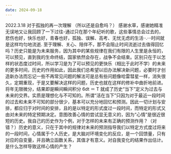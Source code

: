 ```yaml
---
date: 2024-09-18
---
```


2022.3.18 对于孤独的再一次理解 （所以还是自愈吗？） 感谢水草，感谢她精准无误地又让我回顾了一下过往-通过只在那个年纪听的歌，这些事情总会过去的，悲伤也好，快乐也好，青春也好，孤独、误解、高考、无忧无虑的生活··.···时间就是这样均匀地流逝. 至于理解、关心、陪伴不，那不会阻止时间流逝过去值得回忆吗？历史只能是为未来服务，因为其中的某些规律在我们有限的人生里是永恒的，可以预见，直到我的生命终结，国家依然会存在，战争不会结束。区别只在于以怎样的状态度过时间，所以学习是为了可以预见的更快乐（相比于此时不学）的未来的更多时间，历史的作用如此，因此我们总希望以旧办法解决新问题，必要时才创造新办法而忘记一些不再常见问题的解法可是总有些问题像哈雷彗星一样，消失很久，定期重现，于是又要解决这样的问题，历史也就在这样的修补中曲折地前进。将年无限微分，结果即是瞬间瞬间积分 6dt ＝ T 就成了历史“当下”定义为过去与未来的交界。实质是理想化与不可知的。所谓“活在当下”只因为对于最近一段时间的过去和未来不可知的部分很少，基本可以充分地回忆和预测。因此一切计划与安排，都应归于对时间的安排，且的是以特定的形式度过一段时间，而特定的形式又由对未来的特定预期决定。意图改善心情的尝试显无意义的，因为“心情”是很近很短的历史。我自己的历史作为个例，对于怎样的未来有正确的预测作用？（对错？）历史的意义，只在于其中的规律对未来的预测指导我们以特定方式度过将来的一段时间，心情属于个人历史，是大脑对环境变化的反应，是一个回馈量，只有对应的自变量，并且确立函数关系，其值才有意义。对自我变化的结果作出估计。是什么怎样导致这样心情的产生？
